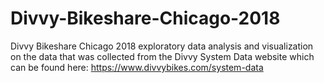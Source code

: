 # Divvy-Bikeshare-Chicago-2018
Divvy Bikeshare Chicago 2018 exploratory data analysis and visualization on the data that was collected from the Divvy System Data website which can be found here: <a href="https://www.divvybikes.com/system-data">https://www.divvybikes.com/system-data</a>
